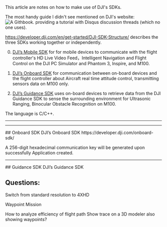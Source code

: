 This article are notes on how to make use of DJI's SDKs.

The most handy guide I didn't see mentioned on DJI's website:
![A Githbook](https://www.gitbook.com/book/dji-dev/mobile-sdk-tutorials/details).
providing a tutorial with Disqus discussion threads (which no one uses).


https://developer.dji.com/en/get-started/DJI-SDK-Structure/
describes the three SDKs working together or independently.

0. <a href="#MobileSDK">DJI’s Mobile SDK</a> for  for mobile devices to communicate with the flight controller's
    HD Live Video Feed，Intelligent Navigation and Flight Control
    on the DJI PC Simulator and Phantom 3, Inspire, and M100.

0. <a href="#OnboardSDK">DJI’s Onboard SDK</a> for 
   communication between on-board devices and the flight controller about
   Aircraft real time attitude control, transmitting sensors data
   on M100 only.

0. <a href="#GuidanceSDK">DJI’s Guidance SDK</a> uses on-board devices to retrieve data from 
   the DJI Guidance SDK to sense the surrounding environment for Ultrasonic Ranging,
   Binocular Obstacle Recognition on M100.

The language is C/C++.

<hr />



<hr />

<a name="OnboardSDK">
## Onboard SDK</a>
DJI’s Onboard SDK https://developer.dji.com/onboard-sdk/

A 256-digit hexadecimal communication key will be generated upon successfully Application created.


<hr />


<a name="GuidanceSDK">
## Guidance SDK</a>
DJI’s Guidance SDK


## Questions:
Switch from standard resolution to 4XHD

Waypoint Mission

How to analyze efficiency of flight path
Show trace on a 3D modeler also showing waypoints?




